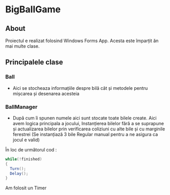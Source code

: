 # BigBallGame
## About
  Proiectul e realizat folosind Windows Forms App. Acesta este împarțit ăn mai multe clase. 
## Principalele clase 
### Ball
* Aici se stocheaza informațiile despre bilă cât și metodele pentru mișcarea și desenarea acesteia

### BallManager
* După cum îi spunen numele aici sunt stocate toate bilele create. Aici avem logica principala a jocului, Instanțierea bilelor fără a se suprapune și
actualizarea bilelor prin verificarea coliziuni cu alte bile și cu marginile ferestrei
(Se instanțiază 3 bile Regular manual pentru a ne asigura ca jocul e valid)

În loc de următorul cod :
```cs
while(!finished)
{
  Turn();
  Delay();
}
```
Am folosit un Timer
